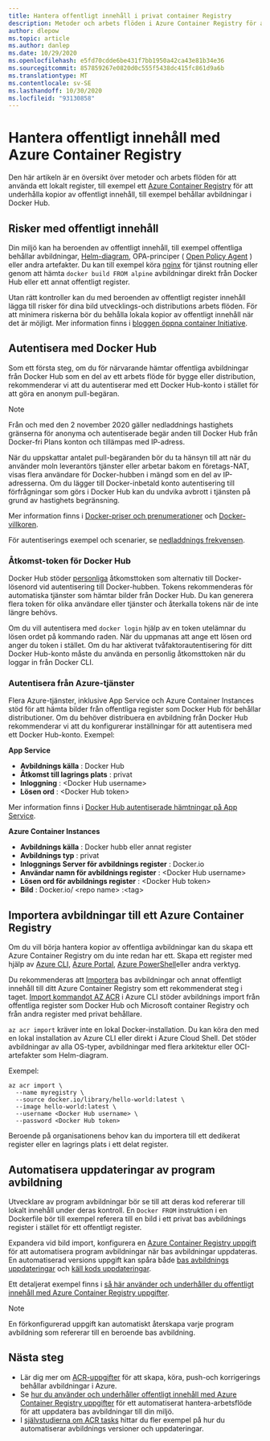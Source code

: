 ```yaml
---
title: Hantera offentligt innehåll i privat container Registry
description: Metoder och arbets flöden i Azure Container Registry för att hantera beroenden i offentliga avbildningar från Docker Hub och annat offentligt innehåll
author: dlepow
ms.topic: article
ms.author: danlep
ms.date: 10/29/2020
ms.openlocfilehash: e5fd70cdde6be431f7bb1950a42ca43e81b34e36
ms.sourcegitcommit: 857859267e0820d0c555f5438dc415fc861d9a6b
ms.translationtype: MT
ms.contentlocale: sv-SE
ms.lasthandoff: 10/30/2020
ms.locfileid: "93130858"
---
```

# <a name="manage-public-content-with-azure-container-registry"></a>Hantera offentligt innehåll med Azure Container Registry

Den här artikeln är en översikt över metoder och arbets flöden för att använda ett lokalt register, till exempel ett [Azure Container Registry](container-registry-intro.md) för att underhålla kopior av offentligt innehåll, till exempel behållar avbildningar i Docker Hub. 


## <a name="risks-with-public-content"></a>Risker med offentligt innehåll

Din miljö kan ha beroenden av offentligt innehåll, till exempel offentliga behållar avbildningar, [Helm-diagram](https://helm.sh/), OPA-principer ( [Open Policy Agent](https://www.openpolicyagent.org/) ) eller andra artefakter. Du kan till exempel köra [nginx](https://hub.docker.com/_/nginx) för tjänst routning eller genom att hämta `docker build FROM alpine` avbildningar direkt från Docker Hub eller ett annat offentligt register. 

Utan rätt kontroller kan du med beroenden av offentligt register innehåll lägga till risker för dina bild utvecklings-och distributions arbets flöden. För att minimera riskerna bör du behålla lokala kopior av offentligt innehåll när det är möjligt. Mer information finns i [bloggen öppna container Initiative](https://opencontainers.org/posts/blog/2020-10-30-consuming-public-content/). 

## <a name="authenticate-with-docker-hub"></a>Autentisera med Docker Hub

Som ett första steg, om du för närvarande hämtar offentliga avbildningar från Docker Hub som en del av ett arbets flöde för bygge eller distribution, rekommenderar vi att du autentiserar med ett Docker Hub-konto i stället för att göra en anonym pull-begäran.

> [!NOTE]
> Från och med den 2 november 2020 gäller nedladdnings hastighets gränserna för anonyma och autentiserade begär anden till Docker Hub från Docker-fri Plans konton och tillämpas med IP-adress. 
>
> När du uppskattar antalet pull-begäranden bör du ta hänsyn till att när du använder moln leverantörs tjänster eller arbetar bakom en företags-NAT, visas flera användare för Docker-hubben i mängd som en del av IP-adresserna.  Om du lägger till Docker-inbetald konto autentisering till förfrågningar som görs i Docker Hub kan du undvika avbrott i tjänsten på grund av hastighets begränsning.
>
> Mer information finns i [Docker-priser och prenumerationer](https://www.docker.com/pricing) och [Docker-villkoren](https://www.docker.com/legal/docker-terms-service).

För autentiserings exempel och scenarier, se [nedladdnings frekvensen](https://docs.docker.com/docker-hub/download-rate-limit/).

### <a name="docker-hub-access-token"></a>Åtkomst-token för Docker Hub

Docker Hub stöder [personliga](https://docs.docker.com/docker-hub/access-tokens/) åtkomsttoken som alternativ till Docker-lösenord vid autentisering till Docker-hubben. Tokens rekommenderas för automatiska tjänster som hämtar bilder från Docker Hub. Du kan generera flera token för olika användare eller tjänster och återkalla tokens när de inte längre behövs.

Om du vill autentisera med `docker login` hjälp av en token utelämnar du lösen ordet på kommando raden. När du uppmanas att ange ett lösen ord anger du token i stället. Om du har aktiverat tvåfaktorautentisering för ditt Docker Hub-konto måste du använda en personlig åtkomsttoken när du loggar in från Docker CLI.

### <a name="authenticate-from-azure-services"></a>Autentisera från Azure-tjänster

Flera Azure-tjänster, inklusive App Service och Azure Container Instances stöd för att hämta bilder från offentliga register som Docker Hub för behållar distributioner. Om du behöver distribuera en avbildning från Docker Hub rekommenderar vi att du konfigurerar inställningar för att autentisera med ett Docker Hub-konto. Exempel:

**App Service**

* **Avbildnings källa** : Docker Hub
* **Åtkomst till lagrings plats** : privat
* **Inloggning** : \<Docker Hub username>
* **Lösen ord** : \<Docker Hub token>

Mer information finns i [Docker Hub autentiserade hämtningar på App Service](https://azure.github.io/AppService/2020/10/15/Docker-Hub-authenticated-pulls-on-App-Service.html).

**Azure Container Instances**

* **Avbildnings källa** : Docker hubb eller annat register
* **Avbildnings typ** : privat
* **Inloggnings Server för avbildnings register** : Docker.io
* **Användar namn för avbildnings register** : \<Docker Hub username>
* **Lösen ord för avbildnings register** : \<Docker Hub token>
* **Bild** : Docker.io/ \<repo name\> :\<tag>

## <a name="import-images-to-an-azure-container-registry"></a>Importera avbildningar till ett Azure Container Registry
 
Om du vill börja hantera kopior av offentliga avbildningar kan du skapa ett Azure Container Registry om du inte redan har ett. Skapa ett register med hjälp av [Azure CLI](container-registry-get-started-azure-cli.md), [Azure Portal](container-registry-get-started-portal.md), [Azure PowerShell](container-registry-get-started-powershell.md)eller andra verktyg. 

Du rekommenderas att [Importera](container-registry-import-images.md) bas avbildningar och annat offentligt innehåll till ditt Azure Container Registry som ett rekommenderat steg i taget. [Import kommandot AZ ACR](/cli/azure/acr#az_acr_import) i Azure CLI stöder avbildnings import från offentliga register som Docker Hub och Microsoft container Registry och från andra register med privat behållare. 

`az acr import` kräver inte en lokal Docker-installation. Du kan köra den med en lokal installation av Azure CLI eller direkt i Azure Cloud Shell. Det stöder avbildningar av alla OS-typer, avbildningar med flera arkitektur eller OCI-artefakter som Helm-diagram.

Exempel:

```azurecli-interactive
az acr import \
  --name myregistry \
  --source docker.io/library/hello-world:latest \
  --image hello-world:latest \
  --username <Docker Hub username> \
  --password <Docker Hub token>
```

Beroende på organisationens behov kan du importera till ett dedikerat register eller en lagrings plats i ett delat register.

## <a name="automate-application-image-updates"></a>Automatisera uppdateringar av program avbildning

Utvecklare av program avbildningar bör se till att deras kod refererar till lokalt innehåll under deras kontroll. En `Docker FROM` instruktion i en Dockerfile bör till exempel referera till en bild i ett privat bas avbildnings register i stället för ett offentligt register. 

Expandera vid bild import, konfigurera en [Azure Container Registry uppgift](container-registry-tasks-overview.md) för att automatisera program avbildningar när bas avbildningar uppdateras. En automatiserad versions uppgift kan spåra både [bas avbildnings uppdateringar](container-registry-tasks-base-images.md) och [käll kods uppdateringar](container-registry-tasks-overview.md#trigger-task-on-source-code-update).

Ett detaljerat exempel finns i [så här använder och underhåller du offentligt innehåll med Azure Container Registry uppgifter](tasks-consume-public-content.md). 

> [!NOTE]
> En förkonfigurerad uppgift kan automatiskt återskapa varje program avbildning som refererar till en beroende bas avbildning. 
 
## <a name="next-steps"></a>Nästa steg
 
* Lär dig mer om [ACR-uppgifter](container-registry-tasks-overview.md) för att skapa, köra, push-och korrigerings behållar avbildningar i Azure.
* Se [hur du använder och underhåller offentligt innehåll med Azure Container Registry uppgifter](tasks-consume-public-content.md) för ett automatiserat hantera-arbetsflöde för att uppdatera bas avbildningar till din miljö. 
* I [självstudierna om ACR tasks](container-registry-tutorial-quick-task.md) hittar du fler exempel på hur du automatiserar avbildnings versioner och uppdateringar.
